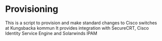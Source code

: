 # Provisioning

This is a script to provision and make standard changes to Cisco switches at Kungsbacka kommun
It provides integration with SecureCRT, Cisco Identity Service Engine and Solarwinds IPAM
